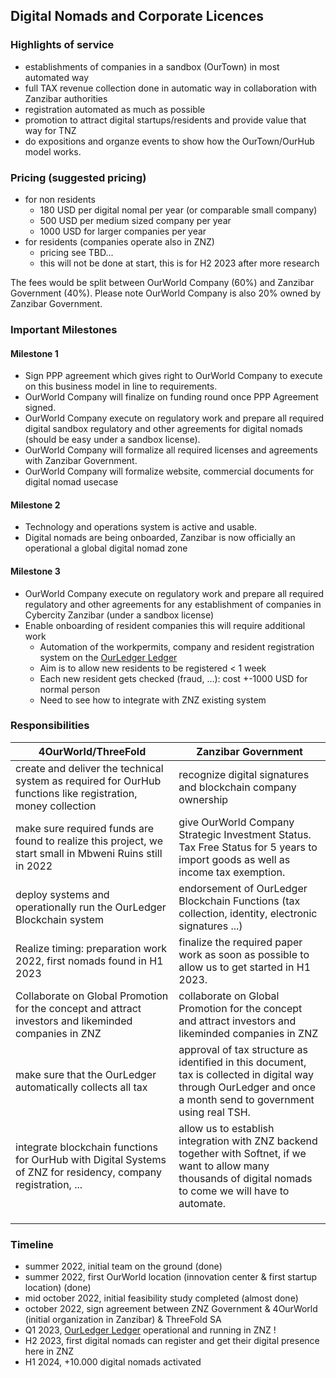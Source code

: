 

## Digital Nomads and Corporate Licences

### Highlights of service 

- establishments of companies in a sandbox (OurTown) in most automated way
- full TAX revenue collection done in automatic way in collaboration with Zanzibar authorities
- registration automated as much as possible
- promotion to attract digital startups/residents and provide value that way for TNZ
- do expositions and organze events to show how the OurTown/OurHub model works.

### Pricing (suggested pricing)

- for non residents
    - 180 USD per digital nomal per year (or comparable small company)
    - 500 USD per medium sized company per year
    - 1000 USD for larger companies per year
- for residents (companies operate also in ZNZ)
    - pricing see TBD... 
    - this will not be done at start, this is for H2 2023 after more research

The fees would be split between OurWorld Company (60%) and Zanzibar Government (40%). Please note OurWorld Company is also 20% owned by Zanzibar Government.

### Important Milestones

#### Milestone 1

- Sign PPP agreement which gives right to OurWorld Company to execute on this business model in line to requirements.
- OurWorld Company will finalize on funding round once PPP Agreement signed.
- OurWorld Company execute on regulatory work and prepare all required digital sandbox regulatory and other agreements for digital nomads (should be easy under a sandbox license).
- OurWorld Company will formalize all required licenses and agreements with Zanzibar Government.
- OurWorld Company will formalize website, commercial documents for digital nomad usecase

#### Milestone 2

- Technology and operations system is active and usable.
- Digital nomads are being onboarded, Zanzibar is now officially an operational a global digital nomad zone

#### Milestone 3

- OurWorld Company execute on regulatory work and prepare all required regulatory and other agreements for any establishment of companies in Cybercity Zanzibar (under a sandbox license)
- Enable onboarding of resident companies this will require additional work
    - Automation of the workpermits, company and resident registration system on the [OurLedger Ledger](/ourinternet/ourledger/ourledger.md)
    - Aim is to allow new residents to be registered < 1 week
    - Each new resident gets checked (fraud, ...): cost +-1000 USD for normal person
    - Need to see how to integrate with ZNZ existing system


### Responsibilities

| **4OurWorld/ThreeFold**                                                                                        | **Zanzibar Government**                                                                                                                                          |
| -------------------------------------------------------------------------------------------------------------- | ---------------------------------------------------------------------------------------------------------------------------------------------------------------- |
| create and deliver the technical system as required for OurHub functions like registration, money collection   | recognize digital signatures and blockchain company ownership                                                                                                    |
| make sure required funds are found to realize this project, we start small in Mbweni Ruins still in 2022       | give OurWorld Company Strategic Investment Status. Tax Free Status for 5 years to import goods as well as income tax exemption.                                  |
| deploy systems and operationally run the OurLedger Blockchain system                                           | endorsement of OurLedger Blockchain Functions (tax collection, identity, electronic signatures ...)                                                              |
| Realize timing: preparation work 2022, first nomads found in H1 2023                                           | finalize the required paper work as soon as possible to allow us to get started in H1 2023.                                                                      |
| Collaborate on Global Promotion for the concept and attract investors and likeminded companies in ZNZ          | collaborate on Global Promotion for the concept and attract investors and likeminded companies in ZNZ                                                            |
| make sure that the OurLedger automatically collects all tax                                                    | approval of tax structure as identified in this document, tax is collected in digital way through OurLedger and once a month send to government using real TSH.  |
| integrate blockchain functions for OurHub with Digital Systems of ZNZ for residency, company registration, ... | allow us to establish integration with ZNZ backend together with Softnet, if we want to allow many thousands of digital nomads to come we will have to automate. |
|                                                                                                                |                                                                                                                                                                  |
|                                                                                                                |                                                                                                                                                                  |
|                                                                                                                |                                                                                                                                                                  |

### Timeline

- summer 2022, initial team on the ground (done)
- summer 2022, first OurWorld location (innovation center & first startup location) (done)
- mid october 2022, initial feasibility study completed (almost done)
- october 2022, sign agreement between ZNZ Government & 4OurWorld (initial organization in Zanzibar) & ThreeFold SA
- Q1 2023, [OurLedger Ledger](/ourinternet/ourledger/ourledger.md) operational and running in ZNZ !
- H2 2023, first digital nomads can register and get their digital presence here in ZNZ
- H1 2024, +10.000 digital nomads activated

